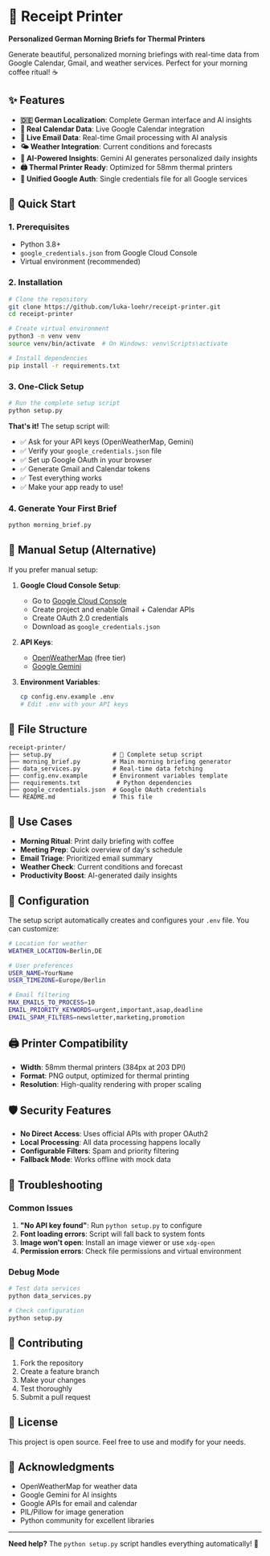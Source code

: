 # 🧾 Receipt Printer

**Personalized German Morning Briefs for Thermal Printers**

Generate beautiful, personalized morning briefings with real-time data from Google Calendar, Gmail, and weather services. Perfect for your morning coffee ritual! ☕

## ✨ Features

- **🇩🇪 German Localization**: Complete German interface and AI insights
- **📅 Real Calendar Data**: Live Google Calendar integration
- **📧 Live Email Data**: Real-time Gmail processing with AI analysis
- **🌤️ Weather Integration**: Current conditions and forecasts
- **🤖 AI-Powered Insights**: Gemini AI generates personalized daily insights
- **🖨️ Thermal Printer Ready**: Optimized for 58mm thermal printers
- **🔐 Unified Google Auth**: Single credentials file for all Google services

## 🚀 Quick Start

### 1. Prerequisites
- Python 3.8+
- `google_credentials.json` from Google Cloud Console
- Virtual environment (recommended)

### 2. Installation
```bash
# Clone the repository
git clone https://github.com/luka-loehr/receipt-printer.git
cd receipt-printer

# Create virtual environment
python3 -m venv venv
source venv/bin/activate  # On Windows: venv\Scripts\activate

# Install dependencies
pip install -r requirements.txt
```

### 3. One-Click Setup
```bash
# Run the complete setup script
python setup.py
```

**That's it!** The setup script will:
- ✅ Ask for your API keys (OpenWeatherMap, Gemini)
- ✅ Verify your `google_credentials.json` file
- ✅ Set up Google OAuth in your browser
- ✅ Generate Gmail and Calendar tokens
- ✅ Test everything works
- ✅ Make your app ready to use!

### 4. Generate Your First Brief
```bash
python morning_brief.py
```

## 🔧 Manual Setup (Alternative)

If you prefer manual setup:

1. **Google Cloud Console Setup**:
   - Go to [Google Cloud Console](https://console.cloud.google.com/)
   - Create project and enable Gmail + Calendar APIs
   - Create OAuth 2.0 credentials
   - Download as `google_credentials.json`

2. **API Keys**:
   - [OpenWeatherMap](https://openweathermap.org/api) (free tier)
   - [Google Gemini](https://makersuite.google.com/app/apikey)

3. **Environment Variables**:
   ```bash
   cp config.env.example .env
   # Edit .env with your API keys
   ```

## 📁 File Structure

```
receipt-printer/
├── setup.py                 # 🚀 Complete setup script
├── morning_brief.py         # Main morning briefing generator
├── data_services.py         # Real-time data fetching
├── config.env.example       # Environment variables template
├── requirements.txt          # Python dependencies
├── google_credentials.json  # Google OAuth credentials
└── README.md                # This file
```

## 🎯 Use Cases

- **Morning Ritual**: Print daily briefing with coffee
- **Meeting Prep**: Quick overview of day's schedule
- **Email Triage**: Prioritized email summary
- **Weather Check**: Current conditions and forecast
- **Productivity Boost**: AI-generated daily insights

## 🔧 Configuration

The setup script automatically creates and configures your `.env` file. You can customize:

```bash
# Location for weather
WEATHER_LOCATION=Berlin,DE

# User preferences
USER_NAME=YourName
USER_TIMEZONE=Europe/Berlin

# Email filtering
MAX_EMAILS_TO_PROCESS=10
EMAIL_PRIORITY_KEYWORDS=urgent,important,asap,deadline
EMAIL_SPAM_FILTERS=newsletter,marketing,promotion
```

## 🖨️ Printer Compatibility

- **Width**: 58mm thermal printers (384px at 203 DPI)
- **Format**: PNG output, optimized for thermal printing
- **Resolution**: High-quality rendering with proper scaling

## 🛡️ Security Features

- **No Direct Access**: Uses official APIs with proper OAuth2
- **Local Processing**: All data processing happens locally
- **Configurable Filters**: Spam and priority filtering
- **Fallback Mode**: Works offline with mock data

## 🚨 Troubleshooting

### Common Issues

1. **"No API key found"**: Run `python setup.py` to configure
2. **Font loading errors**: Script will fall back to system fonts
3. **Image won't open**: Install an image viewer or use `xdg-open`
4. **Permission errors**: Check file permissions and virtual environment

### Debug Mode

```bash
# Test data services
python data_services.py

# Check configuration
python setup.py
```

## 🤝 Contributing

1. Fork the repository
2. Create a feature branch
3. Make your changes
4. Test thoroughly
5. Submit a pull request

## 📄 License

This project is open source. Feel free to use and modify for your needs.

## 🙏 Acknowledgments

- OpenWeatherMap for weather data
- Google Gemini for AI insights
- Google APIs for email and calendar
- PIL/Pillow for image generation
- Python community for excellent libraries

---

**Need help?** The `python setup.py` script handles everything automatically! 🚀

